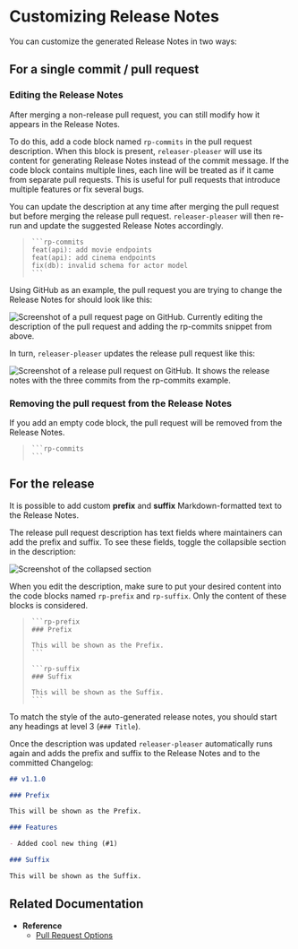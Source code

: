 # Customizing Release Notes

You can customize the generated Release Notes in two ways:

## For a single commit / pull request

### Editing the Release Notes

After merging a non-release pull request, you can still modify how it appears in the Release Notes.

To do this, add a code block named `rp-commits` in the pull request description. When this block is present, `releaser-pleaser` will use its content for generating Release Notes instead of the commit message. If the code block contains multiple lines, each line will be treated as if it came from separate pull requests. This is useful for pull requests that introduce multiple features or fix several bugs.

You can update the description at any time after merging the pull request but before merging the release pull request. `releaser-pleaser` will then re-run and update the suggested Release Notes accordingly.

>     ```rp-commits
>     feat(api): add movie endpoints
>     feat(api): add cinema endpoints
>     fix(db): invalid schema for actor model
>     ```

Using GitHub as an example, the pull request you are trying to change the Release Notes for should look like this:

![Screenshot of a pull request page on GitHub. Currently editing the description of the pull request and adding the rp-commits snippet from above.](release-notes-rp-commits.png)

In turn, `releaser-pleaser` updates the release pull request like this:

![Screenshot of a release pull request on GitHub. It shows the release notes with the three commits from the rp-commits example.](release-notes-rp-commits-release-pr.png)

### Removing the pull request from the Release Notes

If you add an empty code block, the pull request will be removed from the Release Notes.

>     ```rp-commits
>     ```

## For the release

It is possible to add custom **prefix** and **suffix** Markdown-formatted text to the Release Notes.

The release pull request description has text fields where maintainers can add the prefix and suffix. To see these fields, toggle the collapsible section in the description:

![Screenshot of the collapsed section](./release-notes-collapsible.png)

When you edit the description, make sure to put your desired content into the code blocks named `rp-prefix` and `rp-suffix`. Only the content of these blocks is considered.

>     ```rp-prefix
>     ### Prefix
>
>     This will be shown as the Prefix.
>     ```
>
>     ```rp-suffix
>     ### Suffix
>
>     This will be shown as the Suffix.
>     ```

To match the style of the auto-generated release notes, you should start any headings at level 3 (`### Title`).

Once the description was updated `releaser-pleaser` automatically runs again and adds the prefix and suffix to the Release Notes and to the committed Changelog:

```markdown
## v1.1.0

### Prefix

This will be shown as the Prefix.

### Features

- Added cool new thing (#1)

### Suffix

This will be shown as the Suffix.
```

## Related Documentation

- **Reference**
  - [Pull Request Options](../reference/pr-options.md)
